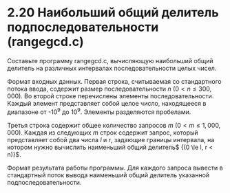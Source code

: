 # 2.20 Наибольший общий делитель подпоследовательности (rangegcd.c)
Составьте программу rangegcd.c, вычисляющую наибольший общий делитель на различных интервалах последовательности целых чисел.

Формат входных данных. Первая строка, считываемая со стандартного потока ввода, содержит размер последовательности $n$ $(0 < n \le 300,000)$. Во второй строке перечислены элементы последовательности. Каждый элемент представляет собой целое число, находящееся в диапазоне от -$10^9$ до $10^9$. Элементы разделяются пробелами.

Третья строка содержит общее количество запросов $m$ $(0 < m \le 1,000,000)$. Каждая из следующих $m$ строк содержит запрос, который представляет собой два числа $l$ и $r$, задающие границы интервала, на котором нужно вычислить наименьший общий делитель$ {(0 \le l, r < n)}$.

Формат результата работы программы. Для каждого запроса вывести в стандартный поток вывода наименьший общий делитель указанной подпоследовательности.
